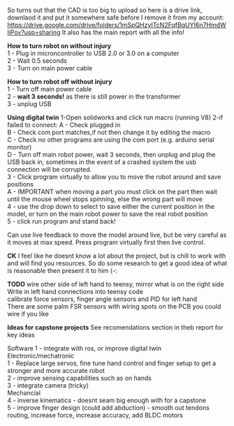 So turns out that the CAD is too big to upload so here is a drive link, downlaod it and put it somewhere safe before I remove it from my account:
https://drive.google.com/drive/folders/1mSpQHzyITcN2FqfBqUYI6n7HmdWliPov?usp=sharing It also has the main report with all the info!

**How to turn robot on without injury**  
1 - Plug in microncontroller to USB 2.0 or 3.0 on a computer  
2 - Wait 0.5 seconds  
3 - Turn on main power cable  

**How to turn robot off without injury**  
1 - Turn off main power cable  
2 - **wait 3 seconds!** as there is still power in the transformer  
3 - unplug USB  

**Using digital twin**
1-Open solidworks and click run macro (running V8)
2-if failed to connect:
    A - Check plugged in  
    B - Check com port matches,if not then change it by editing the macro  
    C - Check no other programs are using the com port (e.g. arduino serial monitor)  
    D - Turn off main robot power, wait 3 seconds, then unplug and plug the USB back in,
        sometimes in the event of a crashed system the usb connection will be corrupted.  
3 - Click program virtually to allow you to move the robot around and save positions  
    A - IMPORTANT when moving a part you must click on the part then wait until the mouse wheel stops spinning, else the wrong part will move  
4 - use the drop down to select to save either the current position in the model, or turn on the main robot power to save the real robot position  
5 - click run program and stand back!  

Can use live feedback to move the model around live, but be very careful as it moves at max speed. Press program virtually first then live control.

**CK**
I feel like he doesnt know a lot about the project, but is chill to work with and will find you resources. So do some research to get a good idea of what is reasonable then present it to him (-:

**TODO**
wire other side of left hand to teensy, mirror what is on the right side  
Write in left hand connections into teensy code  
calibrate force sensors, finger angle sensors and PID for left hand  
There are some palm FSR sensors with wiring spots on the PCB you could wire if you like  

**Ideas for capstone projects**
See recomendations section in theb report for key ideas   

Software
1 - integrate with ros, or improve digital twin  
Electronic/mechatronic  
1 - Replace large servos, fine tune hand control and finger setup to get a stronger and more accurate robot  
2 - improve sensing capabilities such as on hands  
3 - integrate camera (tricky)  
Mechancial  
4 - inverse kinematics - doesnt seam big enough with for a capstone  
5 - improve finger design (could add abduction) - smooth out tendons routing, increase force, increase accuracy, add BLDC motors  
